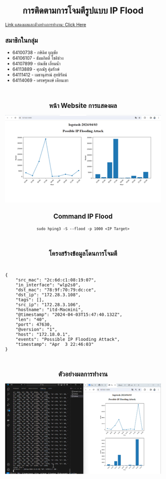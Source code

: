<h1 align="center">การติดตามการโจมตีรูปแบบ IP Flood </h1>
<a href="https://youtube.com/playlist?list=PLIcbB-fs41u-KbvFEhPeSLLYNAmfXF_SN&si=3J5MVap2iLjWcM1s">Link แสดงผลและตัวอย่างการทำงาน: Click Here</a> 
<h2>สมาชิกในกลุ่ม</h2>
<ul>
    <li>64100738 - กษิดิศ บุญชัย</li>
    <li>64106107 - ธัมมกิตติ์ โชติช่วง</li>
    <li>64107899 - ปณชัช เอี่ยมน้ำ</li>
    <li>64113889 - ศุภณัฐ คุ้มรักษ์</li>
    <li>64111412 - เมธานุสรณ์ สุทธิรัตน์</li>
    <li>64114069 - เศรษฐพงษ์ เคียนเขา</li>
</ul>
<br>
<h2 align="center">หน้า Website การแสดงผล</h2>
<p align="center">
        <img src="static/images/website.png">
    </p>
<h2 align="center">Command IP Flood</h2>
<p align="center">
    <code>sudo hping3 -S --flood -p 1000 &lt;IP Target&gt;</code>
</p>
<br>
<h2 align="center">โครงสร้างข้อมูลโดนการโจมตี</h1>
<br>
<pre>
{
    "src_mac": "2c:6d:c1:08:19:07",
    "in_interface": "wlp2s0",
    "dst_mac": "78:9f:70:79:dc:ce",
    "dst_ip": "172.28.3.108",
    "tags": [],
    "src_ip": "172.28.3.106",
    "hostname": "itd-Macmini",
    "@timestamp": "2024-04-03T15:47:40.132Z",
    "len": "40",
    "port": 47630,
    "@version": "1",
    "host": "172.18.0.1",
    "events": "Possible IP Flooding Attack",
    "timestamp": "Apr  3 22:46:03"
}
</pre>
<br>
<h2 align="center">ตัวอย่างผลการทำงาน </h1>
<p align="center">
        <img src="static/images/showTest.png">
    </p>

